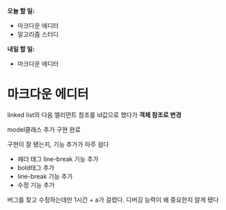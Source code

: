**오늘 할 일:**

* 마크다운 에디터
* 알고리즘 스터디



**내일 할 일:**

* 마크다운 에디터



# 마크다운 에디터

linked list의 다음 엘리먼트 참조를 id값으로 했다가 **객체 참조로 변경**

model클래스 추가 구현 완료

구현이 잘 됐는지, 기능 추가가 아주 쉽다

* 헤더 태그 line-break 기능 추가
* bold태그 추가
* line-break 기능 추가
* 수정 기능 추가

버그를 찾고 수정하는데만 1시간 + a가 걸렸다. 디버깅 능력이 왜 중요한지 알게 됐다

